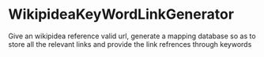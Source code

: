 # WikipideaKeyWordLinkGenerator
Give an wikipidea reference  valid url, generate a mapping database so as to store all the relevant links and provide the link refrences through keywords
